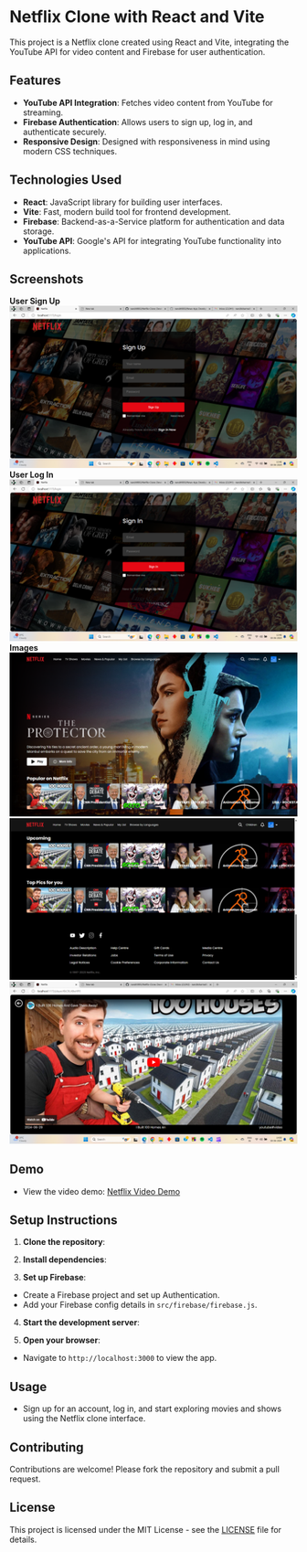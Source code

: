  # Netflix Clone with React and Vite

This project is a Netflix clone created using React and Vite, integrating the YouTube API for video content and Firebase for user authentication.

## Features

- **YouTube API Integration**: Fetches video content from YouTube for streaming.
- **Firebase Authentication**: Allows users to sign up, log in, and authenticate securely.
- **Responsive Design**: Designed with responsiveness in mind using modern CSS techniques.

## Technologies Used

- **React**: JavaScript library for building user interfaces.
- **Vite**: Fast, modern build tool for frontend development.
- **Firebase**: Backend-as-a-Service platform for authentication and data storage.
- **YouTube API**: Google's API for integrating YouTube functionality into applications.

## Screenshots

**User Sign Up**
![Netflix Sign Up](public/NF%20Sign.png)
**User Log In**
![Netflix Login](public/NF%20Login.png)
**Images**
![Netflix Screen 1](public/NF1.png)
![Netflix Screen 2](public/NF2.png)
![Netflix Screen 3](public/NF3.png)

## Demo

- View the video demo: [Netflix Video Demo](public/Netflix%20Video.mp4)

## Setup Instructions

1. **Clone the repository**:

2. **Install dependencies**:

3. **Set up Firebase**:
- Create a Firebase project and set up Authentication.
- Add your Firebase config details in `src/firebase/firebase.js`.

4. **Start the development server**:

5. **Open your browser**:
- Navigate to `http://localhost:3000` to view the app.

## Usage

- Sign up for an account, log in, and start exploring movies and shows using the Netflix clone interface.

## Contributing

Contributions are welcome! Please fork the repository and submit a pull request.

## License

This project is licensed under the MIT License - see the [LICENSE](LICENSE) file for details.
